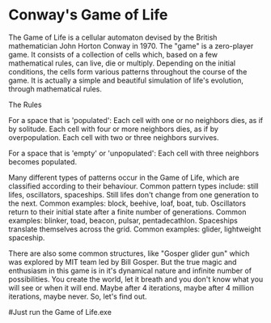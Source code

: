 # Conway's Game of Life

The Game of Life is a cellular automaton devised by the British mathematician John Horton Conway in 1970.
The "game" is a zero-player game. It consists of a collection of cells which, based on a few mathematical rules, can live, die or multiply. Depending on the initial conditions, the cells form various patterns throughout the course of the game.
It is actually a simple and beautiful simulation of life's evolution, through mathematical rules.


The Rules

  For a space that is 'populated':
    Each cell with one or no neighbors dies, as if by solitude.
    Each cell with four or more neighbors dies, as if by overpopulation.
    Each cell with two or three neighbors survives.
    
  For a space that is 'empty' or 'unpopulated':
    Each cell with three neighbors becomes populated.


Many different types of patterns occur in the Game of Life, which are classified according to their behaviour. 
Common pattern types include: still lifes, oscillators, spaceships.
  Still lifes don't change from one generation to the next.
    Common examples: block, beehive, loaf, boat, tub.
  Oscillators return to their initial state after a finite number of generations.
    Common examples: blinker, toad, beacon, pulsar, pentadecathlon.
  Spaceships translate themselves across the grid.
    Common examples: glider, lightweight spaceship.
 
There are also some common structures, like "Gosper glider gun" which was explored by MIT team led by Bill Gosper.
But the true magic and enthusiasm in this game is in it's dynamical nature and infinite number of possibilities.
You create the world, let it breath and you don't know what you will see or when it will end. Maybe after 4 iterations, maybe after 4 million iterations, maybe never.
So, let's find out.

#Just run the Game of Life.exe
